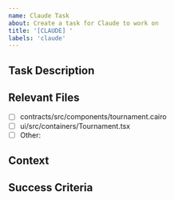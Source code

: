 ```yaml
---
name: Claude Task
about: Create a task for Claude to work on
title: '[CLAUDE] '
labels: 'claude'
---
```


## Task Description
<!-- Be specific about what you want Claude to do -->

## Relevant Files
<!-- List specific files Claude should focus on -->
- [ ] contracts/src/components/tournament.cairo
- [ ] ui/src/containers/Tournament.tsx
- [ ] Other: 

## Context
<!-- Any additional context that would help -->

## Success Criteria
<!-- How will you know when the task is complete? -->